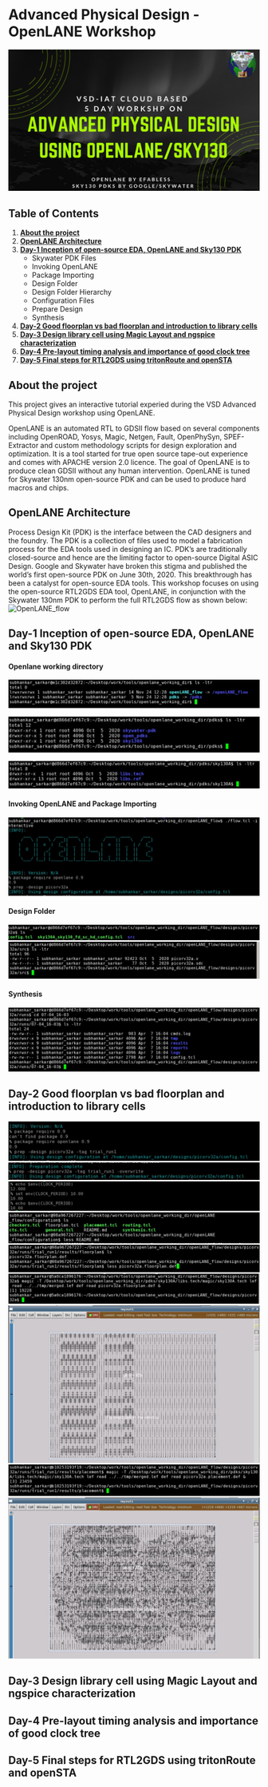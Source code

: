 # Advanced Physical Design - OpenLANE Workshop
![advanced_physical_design](https://github.com/5ubhankar/OpenLANE-Workshop/blob/main/Screenshots/advanced_physical_design.png)



## Table of Contents
1. [**About the project**](https://github.com/5ubhankar/OpenLANE-Workshop#about-the-project)
2. [**OpenLANE Architecture**](https://github.com/5ubhankar/OpenLANE-Workshop#openlane-architecture)
3. [**Day-1 Inception of open-source EDA, OpenLANE and Sky130 PDK**](https://github.com/5ubhankar/OpenLANE-Workshop#day-1-inception-of-open-source-eda-openlane-and-sky130-pdk)
    * Skywater PDK Files
    * Invoking OpenLANE
    * Package Importing
    * Design Folder
    * Design Folder Hierarchy
    * Configuration Files
    * Prepare Design
    * Synthesis
5. [**Day-2 Good floorplan vs bad floorplan and introduction to library cells**](https://github.com/5ubhankar/OpenLANE-Workshop#day-2-good-floorplan-vs-bad-floorplan-and-introduction-to-library-cells)
6. [**Day-3 Design library cell using Magic Layout and ngspice characterization**](https://github.com/5ubhankar/OpenLANE-Workshop#day-3-design-library-cell-using-magic-layout-and-ngspice-characterization)
7. [**Day-4 Pre-layout timing analysis and importance of good clock tree**](https://github.com/5ubhankar/OpenLANE-Workshop#day-4-pre-layout-timing-analysis-and-importance-of-good-clock-tree)
8. [**Day-5 Final steps for RTL2GDS using tritonRoute and openSTA**](https://github.com/5ubhankar/OpenLANE-Workshop#day-5-final-steps-for-rtl2gds-using-tritonroute-and-opensta)


## About the project ##
This project gives an interactive tutorial experied during the VSD Advanced Physical Design workshop using OpenLANE.

OpenLANE is an automated RTL to GDSII flow based on several components including OpenROAD, Yosys, Magic, Netgen, Fault, OpenPhySyn, SPEF-Extractor and custom methodology scripts for design exploration and optimization. It is a tool started for true open source tape-out experience and comes with APACHE version 2.0 licence. The goal of OpenLANE is to produce clean GDSII without any human intervention. OpenLANE is tuned for Skywater 130nm open-source PDK and can be used to produce hard macros and chips.

## OpenLANE Architecture ##
Process Design Kit (PDK) is the interface between the CAD designers and the foundry. The PDK is a collection of files used to model a 
fabrication process for the EDA tools used in designing an IC. PDK’s are traditionally closed-source and hence are the limiting factor to 
open-source Digital ASIC Design. Google and Skywater have broken this stigma and published the world’s first open-source PDK on June 30th, 
2020. This breakthrough has been a catalyst for open-source EDA tools. This workshop focuses on using the open-source RTL2GDS EDA tool, 
OpenLANE, in conjunction with the Skywater 130nm PDK to perform the full  RTL2GDS flow as shown below:
![OpenLANE_flow](https://github.com/efabless/openlane/blob/master/docs/_static/openlane.flow.1.png)

## Day-1 Inception of open-source EDA, OpenLANE and Sky130 PDK
#### Openlane working directory ####
![1.1](https://github.com/5ubhankar/OpenLANE-Workshop/blob/main/Screenshots/1.1%20openlane%20directory.jpg)

![1.2](https://github.com/5ubhankar/OpenLANE-Workshop/blob/main/Screenshots/1.2%20pdks.jpg)

![1.3](https://github.com/5ubhankar/OpenLANE-Workshop/blob/main/Screenshots/1.3%20inside%20sky130a.jpg)

#### Invoking OpenLANE and Package Importing ####
![1.4](https://github.com/5ubhankar/OpenLANE-Workshop/blob/main/Screenshots/1.4%20invoke%20openlane.jpg)

#### Design Folder ####
![1.6](https://github.com/5ubhankar/OpenLANE-Workshop/blob/main/Screenshots/1.6%20design%20folder.jpg)
![1.7](https://github.com/5ubhankar/OpenLANE-Workshop/blob/main/Screenshots/1.7%20inside%20src.jpg)

#### Synthesis ####
![1.8](https://github.com/5ubhankar/OpenLANE-Workshop/blob/main/Screenshots/1.8%20inside%20runs.jpg)

## Day-2 Good floorplan vs bad floorplan and introduction to library cells
![2.1](https://github.com/5ubhankar/OpenLANE-Workshop/blob/main/Screenshots/2.1%20folder%20-tag.jpg)
![2.2](https://github.com/5ubhankar/OpenLANE-Workshop/blob/main/Screenshots/2.2%20folder%20-overwrite.jpg)
![2.3](https://github.com/5ubhankar/OpenLANE-Workshop/blob/main/Screenshots/2.3%20chg%20clk%20period.jpg)
![2.4](https://github.com/5ubhankar/OpenLANE-Workshop/blob/main/Screenshots/2.4%20config%20all%20flags.jpg)
![2.5](https://github.com/5ubhankar/OpenLANE-Workshop/blob/main/Screenshots/2.5%20floorplan%20def.jpg)
![2.6](https://github.com/5ubhankar/OpenLANE-Workshop/blob/main/Screenshots/2.6%20Floorplan%20magic%20run.jpg)
![2.7](https://github.com/5ubhankar/OpenLANE-Workshop/blob/main/Screenshots/2.7%20floorplan%20magic%20result.jpg)
![2.8](https://github.com/5ubhankar/OpenLANE-Workshop/blob/main/Screenshots/2.8%20placement%20magic%20run.jpg)
![2.9](https://github.com/5ubhankar/OpenLANE-Workshop/blob/main/Screenshots/2.9%20placement%20magic%20result.jpg)



## Day-3 Design library cell using Magic Layout and ngspice characterization

## Day-4 Pre-layout timing analysis and importance of good clock tree

## Day-5 Final steps for RTL2GDS using tritonRoute and openSTA







